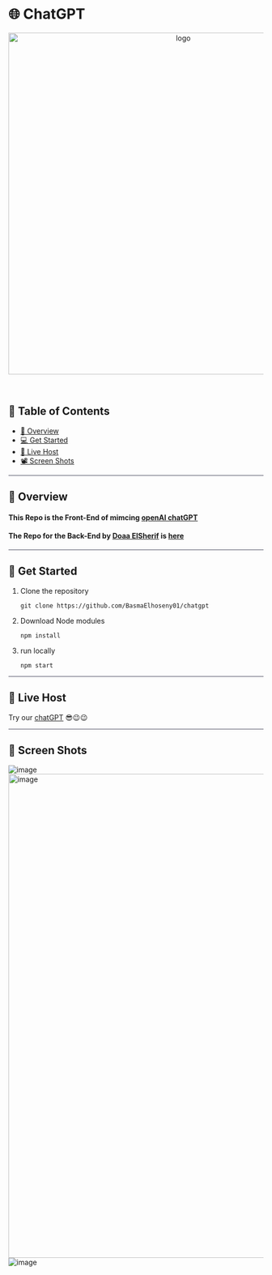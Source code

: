 <div align= >

# 🌐 ChatGPT

</div>
<div align="center">
   <img align="center"  width="675px" src="https://codegeeks.solutions/wp-content/uploads/2023/03/What-is-ChatGPT-Beginners-Guide-to-Using-the-AI-Chatbot-1024x451.webp" alt="logo">
   
</div>
 
<p align="center"> 
    <br> 
</p>

## 📝 Table of Contents
- <a href ="#about"> 📙 Overview</a>
- <a href ="#started"> 💻 Get Started</a>
- <a href ="#deployment"> 🔴 Live Host</a>
- <a href ="#video">  📽 Screen Shots</a>
<hr style="background-color: #4b4c60"></hr>


<a id = "about"></a>
## 📙 Overview 
#### This Repo is the Front-End of mimcing <a href="https://chat.openai.com/">openAI chatGPT</a>
#### The Repo for the Back-End by <a href="https://github.com/doaa281">Doaa ElSherif</a> is <a href="https://github.com/doaa281/chat-gpt">here</a>
<hr style="background-color: #4b4c60"></hr>

<a id = "started"></a>
## 🚀 Get Started <a name = "started"></a>
<ol>
<li>Clone the repository
  
```
git clone https://github.com/BasmaElhoseny01/chatgpt
```
</li>
<li>Download Node modules
  
```
npm install
```
</li>
<li>run locally
  
```
npm start
```
</li>
</ol>
<hr style="background-color: #4b4c60"></hr>


<a id = "deployment"></a>
## 🔴 Live Host
Try our <a href="https://basmaelhoseny01.github.io/chatgpt/#/login">chatGPT</a>  😎😉😉
<hr style="background-color: #4b4c60"></hr>

## 🎥 Screen Shots <a id ="video"></a>
![image](https://github.com/BasmaElhoseny01/chatgpt/assets/72309546/2de7ee18-a971-407d-a1bb-38c100add75c)
<img width="956" alt="image" src="https://github.com/BasmaElhoseny01/chatgpt/assets/72309546/fc485aa0-7681-4551-aa9c-2dbdba0ff986">
![image](https://github.com/BasmaElhoseny01/chatgpt/assets/72309546/b3a90566-9c72-40af-a04c-118633219c6c)
